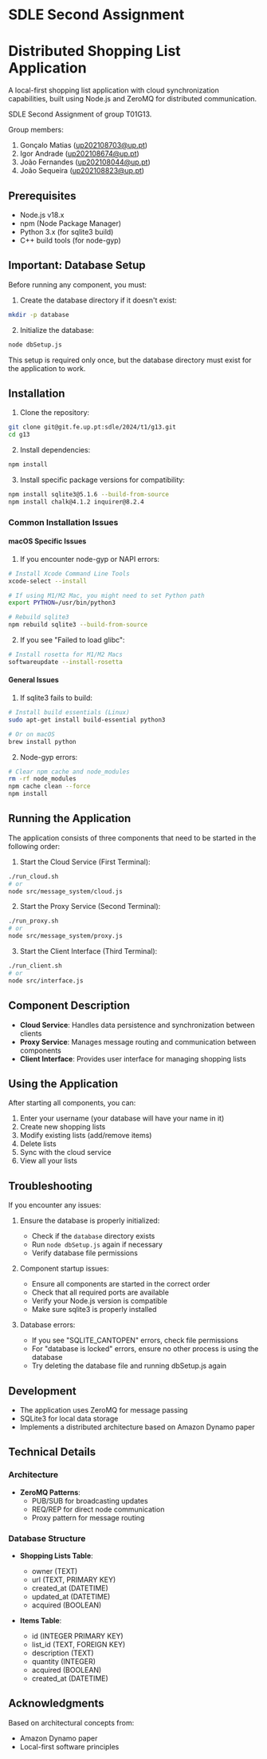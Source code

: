 # SDLE Second Assignment

# Distributed Shopping List Application

A local-first shopping list application with cloud synchronization capabilities, built using Node.js and ZeroMQ for distributed communication.

SDLE Second Assignment of group T01G13.

Group members:

1. Gonçalo Matias (up202108703@up.pt)
2. Igor Andrade (up202108674@up.pt)
3. João Fernandes (up202108044@up.pt)
4. João Sequeira (up202108823@up.pt)

## Prerequisites

- Node.js v18.x
- npm (Node Package Manager)
- Python 3.x (for sqlite3 build)
- C++ build tools (for node-gyp)

## Important: Database Setup

Before running any component, you must:

1. Create the database directory if it doesn't exist:
```bash
mkdir -p database
```

2. Initialize the database:
```bash
node dbSetup.js
```

This setup is required only once, but the database directory must exist for the application to work.

## Installation

1. Clone the repository:
```bash
git clone git@git.fe.up.pt:sdle/2024/t1/g13.git
cd g13
```

2. Install dependencies:
```bash
npm install
```

3. Install specific package versions for compatibility:
```bash
npm install sqlite3@5.1.6 --build-from-source
npm install chalk@4.1.2 inquirer@8.2.4
```

### Common Installation Issues

#### macOS Specific Issues

1. If you encounter node-gyp or NAPI errors:
```bash
# Install Xcode Command Line Tools
xcode-select --install

# If using M1/M2 Mac, you might need to set Python path
export PYTHON=/usr/bin/python3

# Rebuild sqlite3
npm rebuild sqlite3 --build-from-source
```

2. If you see "Failed to load glibc":
```bash
# Install rosetta for M1/M2 Macs
softwareupdate --install-rosetta
```

#### General Issues

1. If sqlite3 fails to build:
```bash
# Install build essentials (Linux)
sudo apt-get install build-essential python3

# Or on macOS
brew install python
```

2. Node-gyp errors:
```bash
# Clear npm cache and node_modules
rm -rf node_modules
npm cache clean --force
npm install
```

## Running the Application

The application consists of three components that need to be started in the following order:

1. Start the Cloud Service (First Terminal):
```bash
./run_cloud.sh
# or
node src/message_system/cloud.js
```

2. Start the Proxy Service (Second Terminal):
```bash
./run_proxy.sh
# or
node src/message_system/proxy.js
```

3. Start the Client Interface (Third Terminal):
```bash
./run_client.sh
# or
node src/interface.js
```

## Component Description

- **Cloud Service**: Handles data persistence and synchronization between clients
- **Proxy Service**: Manages message routing and communication between components
- **Client Interface**: Provides user interface for managing shopping lists

## Using the Application

After starting all components, you can:
1. Enter your username (your database will have your name in it)
2. Create new shopping lists
3. Modify existing lists (add/remove items)
4. Delete lists
5. Sync with the cloud service
6. View all your lists

## Troubleshooting

If you encounter any issues:

1. Ensure the database is properly initialized:
   - Check if the `database` directory exists
   - Run `node dbSetup.js` again if necessary
   - Verify database file permissions

2. Component startup issues:
   - Ensure all components are started in the correct order
   - Check that all required ports are available
   - Verify your Node.js version is compatible
   - Make sure sqlite3 is properly installed

3. Database errors:
   - If you see "SQLITE_CANTOPEN" errors, check file permissions
   - For "database is locked" errors, ensure no other process is using the database
   - Try deleting the database file and running dbSetup.js again

## Development

- The application uses ZeroMQ for message passing
- SQLite3 for local data storage
- Implements a distributed architecture based on Amazon Dynamo paper

## Technical Details

### Architecture
- **ZeroMQ Patterns**:
  - PUB/SUB for broadcasting updates
  - REQ/REP for direct node communication
  - Proxy pattern for message routing

### Database Structure
- **Shopping Lists Table**:
  - owner (TEXT)
  - url (TEXT, PRIMARY KEY)
  - created_at (DATETIME)
  - updated_at (DATETIME)
  - acquired (BOOLEAN)

- **Items Table**:
  - id (INTEGER PRIMARY KEY)
  - list_id (TEXT, FOREIGN KEY)
  - description (TEXT)
  - quantity (INTEGER)
  - acquired (BOOLEAN)
  - created_at (DATETIME)

## Acknowledgments
Based on architectural concepts from:
- Amazon Dynamo paper
- Local-first software principles
